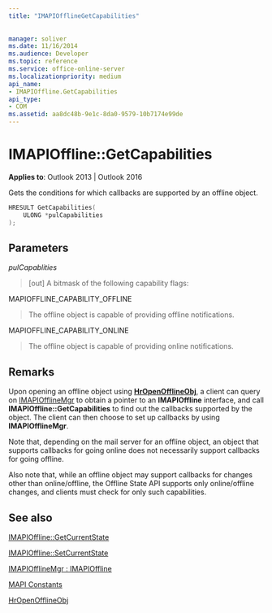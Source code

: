 ```yaml
---
title: "IMAPIOfflineGetCapabilities"
 
 
manager: soliver
ms.date: 11/16/2014
ms.audience: Developer
ms.topic: reference
ms.service: office-online-server
ms.localizationpriority: medium
api_name:
- IMAPIOffline.GetCapabilities
api_type:
- COM
ms.assetid: aa8dc48b-9e1c-8da0-9579-10b7174e99de
---
```


# IMAPIOffline::GetCapabilities

  
  
**Applies to**: Outlook 2013 | Outlook 2016 
  
Gets the conditions for which callbacks are supported by an offline object.
  
```cpp
HRESULT GetCapabilities( 
    ULONG *pulCapabilities 
);
```

## Parameters

 _pulCapablities_
  
> [out] A bitmask of the following capability flags:
    
MAPIOFFLINE_CAPABILITY_OFFLINE
  
> The offline object is capable of providing offline notifications.
    
MAPIOFFLINE_CAPABILITY_ONLINE
  
> The offline object is capable of providing online notifications.
    
## Remarks

Upon opening an offline object using **[HrOpenOfflineObj](hropenofflineobj.md)**, a client can query on [IMAPIOfflineMgr](imapiofflinemgrimapioffline.md) to obtain a pointer to an **IMAPIOffline** interface, and call **IMAPIOffline::GetCapabilities** to find out the callbacks supported by the object. The client can then choose to set up callbacks by using **IMAPIOfflineMgr**.
  
Note that, depending on the mail server for an offline object, an object that supports callbacks for going online does not necessarily support callbacks for going offline.
  
Also note that, while an offline object may support callbacks for changes other than online/offline, the Offline State API supports only online/offline changes, and clients must check for only such capabilities.
  
## See also



[IMAPIOffline::GetCurrentState](imapioffline-getcurrentstate.md)
  
[IMAPIOffline::SetCurrentState](imapioffline-setcurrentstate.md)
  
[IMAPIOfflineMgr : IMAPIOffline](imapiofflinemgrimapioffline.md)


[MAPI Constants](mapi-constants.md)
  
[HrOpenOfflineObj](hropenofflineobj.md)

